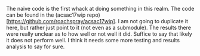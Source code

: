 
The naive code is the first whack at doing something in this
realm. The code can be found in the
(acsac17wip repo)[https://github.com/roachspray/acsac17wip]. 
I am not going to duplicate it here, but rather just point to
it (not even as a submodule). The results there were really 
unclear as to how well or not well it did. Suffice to say that
likely it does not perform well. I think it needs some more
testing and results analysis to say for sure.
